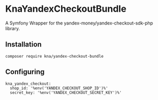 # KnaYandexCheckoutBundle

A Symfony Wrapper for the yandex-money/yandex-checkout-sdk-php library.

## Installation

```
composer require kna/yandex-checkout-bundle
```

## Configuring

```
kna_yandex_checkout:
  shop_id: '%env('YANDEX_CHECKOUT_SHOP_ID')%'
  secret_key: '%env('YANDEX_CHECKOUT_SECRET_KEY')%'
```

